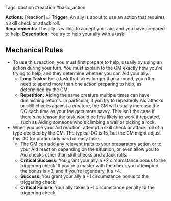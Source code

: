 Tags: #action #reaction #basic_action 

**Actions:** [reaction] ⤾
**Trigger**: An ally is about to use an action that requires a skill check or attack roll.  
**Requirements:** The ally is willing to accept your aid, and you have prepared to help.
**Description:** You try to help your ally with a task.

## Mechanical Rules

 - To use this reaction, you must first prepare to help, usually by using an action during your turn. You must explain to the GM exactly how you're trying to help, and they determine whether you can Aid your ally.  
	 - **Long Tasks:** For a task that takes longer than a round, you often need to spend more than one action preparing to help, as determined by the GM.
	 - **Repetition:** Aiding the same creature multiple times can have diminishing returns. In particular, if you try to repeatedly Aid attacks or skill checks against a creature, the GM will usually increase the DC each time as your foe gets more savvy. This isn't the case if there's no reason the task would be less likely to work if repeated, such as Aiding someone who's climbing a wall or picking a lock.
 - When you use your Aid reaction, attempt a skill check or attack roll of a type decided by the GM. The typical DC is 15, but the GM might adjust this DC for particularly hard or easy tasks.
	 - The GM can add any relevant traits to your preparatory action or to your Aid reaction depending on the situation, or even allow you to Aid checks other than skill checks and attack rolls.  
	 - **Critical Success:** You grant your ally a +2 circumstance bonus to the triggering check. If you're a master with the check you attempted, the bonus is +3, and if you're legendary, it's +4.  
	 - **Success:** You grant your ally a +1 circumstance bonus to the triggering check.  
	 - **Critical Failure:** Your ally takes a –1 circumstance penalty to the triggering check.